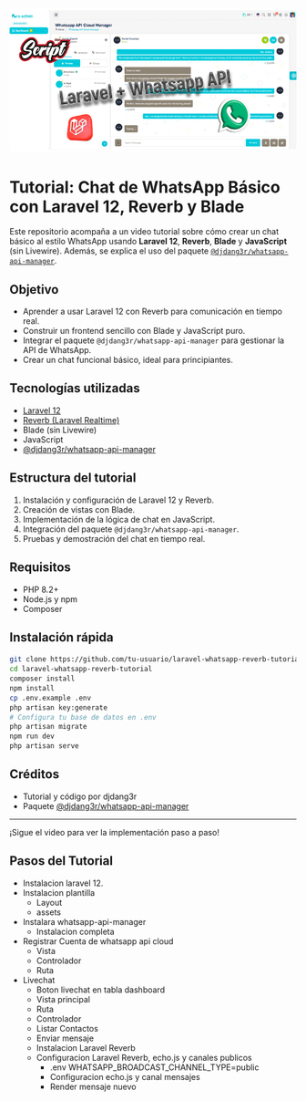![Tutorial](public/Larave+WhatsappAPI.png "Tutorial")
---
# Tutorial: Chat de WhatsApp Básico con Laravel 12, Reverb y Blade

Este repositorio acompaña a un video tutorial sobre cómo crear un chat básico al estilo WhatsApp usando **Laravel 12**, **Reverb**, **Blade** y **JavaScript** (sin Livewire). Además, se explica el uso del paquete [`@djdang3r/whatsapp-api-manager`](https://www.npmjs.com/package/@djdang3r/whatsapp-api-manager).

## Objetivo

- Aprender a usar Laravel 12 con Reverb para comunicación en tiempo real.
- Construir un frontend sencillo con Blade y JavaScript puro.
- Integrar el paquete `@djdang3r/whatsapp-api-manager` para gestionar la API de WhatsApp.
- Crear un chat funcional básico, ideal para principiantes.

## Tecnologías utilizadas

- [Laravel 12](https://laravel.com/docs/12.x)
- [Reverb (Laravel Realtime)](https://laravel.com/docs/12.x/reverb)
- Blade (sin Livewire)
- JavaScript
- [@djdang3r/whatsapp-api-manager](https://www.npmjs.com/package/@djdang3r/whatsapp-api-manager)

## Estructura del tutorial

1. Instalación y configuración de Laravel 12 y Reverb.
2. Creación de vistas con Blade.
3. Implementación de la lógica de chat en JavaScript.
4. Integración del paquete `@djdang3r/whatsapp-api-manager`.
5. Pruebas y demostración del chat en tiempo real.

## Requisitos

- PHP 8.2+
- Node.js y npm
- Composer

## Instalación rápida

```bash
git clone https://github.com/tu-usuario/laravel-whatsapp-reverb-tutorial.git
cd laravel-whatsapp-reverb-tutorial
composer install
npm install
cp .env.example .env
php artisan key:generate
# Configura tu base de datos en .env
php artisan migrate
npm run dev
php artisan serve
```

## Créditos

- Tutorial y código por djdang3r
- Paquete [@djdang3r/whatsapp-api-manager](https://www.npmjs.com/package/@djdang3r/whatsapp-api-manager)

---

¡Sigue el video para ver la implementación paso a paso!




## Pasos del Tutorial

- Instalacion laravel 12.
- Instalacion plantilla
  - Layout
  - assets
- Instalara whatsapp-api-manager
  - Instalacion completa
- Registrar Cuenta de whatsapp api cloud
  - Vista
  - Controlador
  - Ruta
- Livechat
  - Boton livechat en tabla dashboard
  - Vista principal
  - Ruta
  - Controlador
  - Listar Contactos
  - Enviar mensaje
  - Instalacion Laravel Reverb
  - Configuracion Laravel Reverb, echo.js y canales publicos
    - .env     WHATSAPP_BROADCAST_CHANNEL_TYPE=public
    - Configuracion echo.js y canal mensajes
    - Render mensaje nuevo

